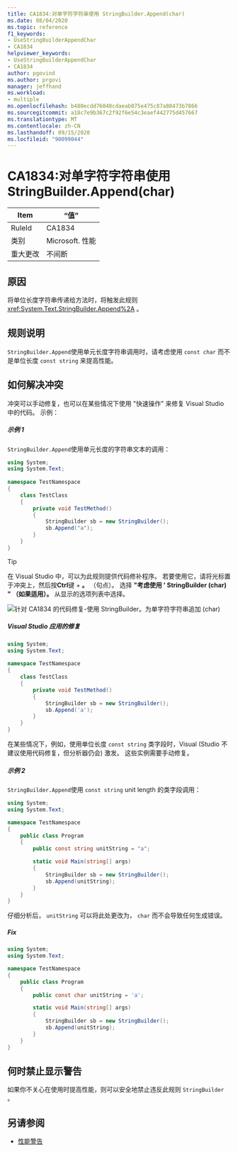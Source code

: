 ```yaml
---
title: CA1834:对单字符字符串使用 StringBuilder.Append(char)
ms.date: 08/04/2020
ms.topic: reference
f1_keywords:
- UseStringBuilderAppendChar
- CA1834
helpviewer_keywords:
- UseStringBuilderAppendChar
- CA1834
author: pgovind
ms.author: prgovi
manager: jeffhand
ms.workload:
- multiple
ms.openlocfilehash: b480ecdd76048cdaeab075e475c87a88473b7866
ms.sourcegitcommit: a18c7e9b367c2f92f6e54c3eaef442775d457667
ms.translationtype: MT
ms.contentlocale: zh-CN
ms.lasthandoff: 09/15/2020
ms.locfileid: "90099044"
---
```

# <a name="ca1834-use-stringbuilderappendchar-for-single-character-strings"></a>CA1834:对单字符字符串使用 StringBuilder.Append(char)

|Item|“值”|
|-|-|
|RuleId|CA1834|
|类别|Microsoft. 性能|
|重大更改|不间断|

## <a name="cause"></a>原因

将单位长度字符串传递给方法时，将触发此规则 <xref:System.Text.StringBuilder.Append%2A> 。

## <a name="rule-description"></a>规则说明

`StringBuilder.Append`使用单元长度字符串调用时，请考虑使用 `const char` 而不是单位长度 `const string` 来提高性能。

## <a name="how-to-fix-violations"></a>如何解决冲突

冲突可以手动修复，也可以在某些情况下使用 "快速操作" 来修复 Visual Studio 中的代码。 示例：

##### <a name="example-1"></a>示例 1
`StringBuilder.Append`使用单元长度的字符串文本的调用：
```csharp
using System; 
using System.Text;
 
namespace TestNamespace 
{ 
    class TestClass 
    { 
        private void TestMethod() 
        { 
            StringBuilder sb = new StringBuilder();
            sb.Append("a");
        } 
    } 
}
```
> [!TIP]
> 在 Visual Studio 中，可以为此规则提供代码修补程序。 若要使用它，请将光标置于冲突上，然后按**Ctrl**键 + **。** （句点）。 选择 **"考虑使用 ' StringBuilder (char) " （如果适用）。** 从显示的选项列表中选择。
>
> ![针对 CA1834 的代码修复-使用 StringBuilder。为单字符字符串追加 (char) ](media/ca1834-codefix.png)

##### <a name="fix-applied-by-visual-studio"></a>Visual Studio 应用的修复
```csharp
using System; 
using System.Text;
 
namespace TestNamespace 
{ 
    class TestClass 
    { 
        private void TestMethod() 
        { 
            StringBuilder sb = new StringBuilder();
            sb.Append('a');
        } 
    } 
}
```

在某些情况下，例如，使用单位长度 `const string` 类字段时，Visual (Studio 不建议使用代码修复，但分析器仍会) 激发。 这些实例需要手动修复。

##### <a name="example-2"></a>示例 2
`StringBuilder.Append`使用 `const string` unit length 的类字段调用：
```cs
using System;
using System.Text;

namespace TestNamespace
{
    public class Program
    {
        public const string unitString = "a";

        static void Main(string[] args)
        {
            StringBuilder sb = new StringBuilder();
            sb.Append(unitString);
        }
    }
}
```
仔细分析后， `unitString` 可以将此处更改为， `char` 而不会导致任何生成错误。 

##### <a name="fix"></a>Fix
```cs
using System;
using System.Text;

namespace TestNamespace
{
    public class Program
    {
        public const char unitString = 'a';

        static void Main(string[] args)
        {
            StringBuilder sb = new StringBuilder();
            sb.Append(unitString);
        }
    }
}
```

## <a name="when-to-suppress-warnings"></a>何时禁止显示警告

如果你不关心在使用时提高性能，则可以安全地禁止违反此规则 `StringBuilder` 。

## <a name="see-also"></a>另请参阅

- [性能警告](../code-quality/performance-warnings.md)
